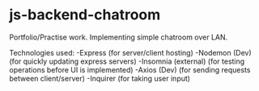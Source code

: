 # js-backend-chatroom
Portfolio/Practise work. Implementing simple chatroom over LAN.

Technologies used:
-Express (for server/client hosting)
-Nodemon (Dev) (for quickly updating express servers)
-Insomnia (external) (for testing operations before UI is implemented)
-Axios (Dev) (for sending requests between client/server)
-Inquirer (for taking user input)